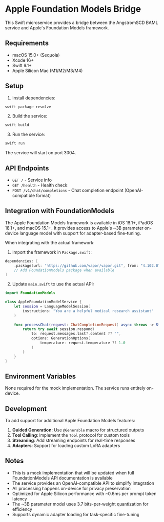 # Apple Foundation Models Bridge

This Swift microservice provides a bridge between the AngstromSCD BAML service and Apple's Foundation Models framework.

## Requirements

- macOS 15.0+ (Sequoia)
- Xcode 16+
- Swift 6.1+
- Apple Silicon Mac (M1/M2/M3/M4)

## Setup

1. Install dependencies:
```bash
swift package resolve
```

2. Build the service:
```bash
swift build
```

3. Run the service:
```bash
swift run
```

The service will start on port 3004.

## API Endpoints

- `GET /` - Service info
- `GET /health` - Health check
- `POST /v1/chat/completions` - Chat completion endpoint (OpenAI-compatible format)

## Integration with FoundationModels

The Apple Foundation Models framework is available in iOS 18.1+, iPadOS 18.1+, and macOS 15.1+. It provides access to Apple's ~3B parameter on-device language model with support for adapter-based fine-tuning.

When integrating with the actual framework:

1. Import the framework in `Package.swift`:
```swift
dependencies: [
    .package(url: "https://github.com/vapor/vapor.git", from: "4.102.0"),
    // Add FoundationModels package when available
]
```

2. Update `main.swift` to use the actual API:
```swift
import FoundationModels

class AppleFoundationModelService {
    let session = LanguageModelSession(
        instructions: "You are a helpful medical research assistant"
    )
    
    func processChat(request: ChatCompletionRequest) async throws -> String {
        return try await session.respond(
            to: request.messages.last?.content ?? "",
            options: GenerationOptions(
                temperature: request.temperature ?? 1.0
            )
        )
    }
}
```

## Environment Variables

None required for the mock implementation. The service runs entirely on-device.

## Development

To add support for additional Apple Foundation Models features:

1. **Guided Generation**: Use `@Generable` macro for structured outputs
2. **Tool Calling**: Implement the `Tool` protocol for custom tools
3. **Streaming**: Add streaming endpoints for real-time responses
4. **Adapters**: Support for loading custom LoRA adapters

## Notes

- This is a mock implementation that will be updated when full FoundationModels API documentation is available
- The service provides an OpenAI-compatible API to simplify integration
- All processing happens on-device for privacy preservation
- Optimized for Apple Silicon performance with ~0.6ms per prompt token latency
- The ~3B parameter model uses 3.7 bits-per-weight quantization for efficiency
- Supports dynamic adapter loading for task-specific fine-tuning